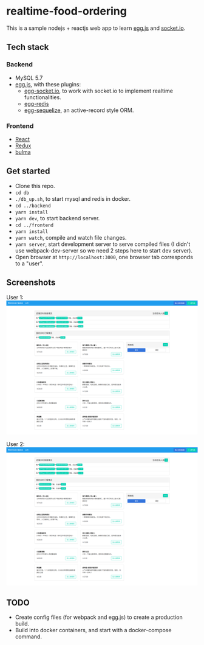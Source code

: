 # realtime-food-ordering
This is a sample nodejs + reactjs web app to learn [egg.js](https://eggjs.org) and [socket.io](https://socket.io).

## Tech stack
### Backend
* MySQL 5.7
* [egg.js](https://eggjs.org), with these plugins:
    * [egg-socket.io](https://github.com/eggjs/egg-socket.io), to work with socket.io to implement realtime functionalities.
    * [egg-redis](https://github.com/eggjs/egg-redis)
    * [egg-sequelize](https://github.com/eggjs/egg-sequelize), an active-record style ORM.

### Frontend
* [React](https://reactjs.org/)
* [Redux](https://redux.js.org)
* [bulma](https://bulma.io)

## Get started
* Clone this repo.
* `cd db`
* `./db_up.sh`, to start mysql and redis in docker.
* `cd ../backend`
* `yarn install`
* `yarn dev`, to start backend server.
* `cd ../frontend`
* `yarn install`
* `yarn watch`, compile and watch file changes.
* `yarn server`, start development server to serve compiled files (I didn't use webpack-dev-server so we need 2 steps here to start dev server).
* Open browser at `http://localhost:3000`, one browser tab corresponds to a "user".

## Screenshots
User 1:
![user_1](https://raw.githubusercontent.com/athrunsun/realtime-food-ordering/master/screenshots/user_1.png)

User 2:
![user_2](https://raw.githubusercontent.com/athrunsun/realtime-food-ordering/master/screenshots/user_2.png)

## TODO
* Create config files (for webpack and egg.js) to create a production build.
* Build into docker containers, and start with a docker-compose command.
